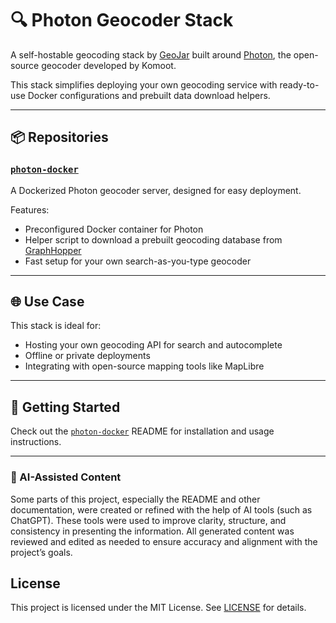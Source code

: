 # 🔍 Photon Geocoder Stack

A self-hostable geocoding stack by [GeoJar](https://github.com/geojar) built around [Photon](https://github.com/komoot/photon), the open-source geocoder developed by Komoot.

This stack simplifies deploying your own geocoding service with ready-to-use Docker configurations and prebuilt data download helpers.

---

## 📦 Repositories

### [`photon-docker`](https://github.com/geojar/photon-docker)
A Dockerized Photon geocoder server, designed for easy deployment.

Features:
- Preconfigured Docker container for Photon
- Helper script to download a prebuilt geocoding database from [GraphHopper](https://www.graphhopper.com/)
- Fast setup for your own search-as-you-type geocoder

---

## 🌐 Use Case

This stack is ideal for:
- Hosting your own geocoding API for search and autocomplete
- Offline or private deployments
- Integrating with open-source mapping tools like MapLibre

---

## 🚀 Getting Started

Check out the [`photon-docker`](https://github.com/geojar/photon-docker) README for installation and usage instructions.

---

### 🤖 AI-Assisted Content

Some parts of this project, especially the README and other documentation, were created or refined with the help of AI tools (such as ChatGPT). These tools were used to improve clarity, structure, and consistency in presenting the information. All generated content was reviewed and edited as needed to ensure accuracy and alignment with the project’s goals.

## License

This project is licensed under the MIT License. See [LICENSE](LICENSE) for details.